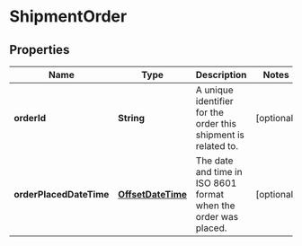 # ShipmentOrder

## Properties

 Name                    | Type                                    | Description                                                     | Notes      
-------------------------|-----------------------------------------|-----------------------------------------------------------------|------------
 **orderId**             | **String**                              | A unique identifier for the order this shipment is related to.  | [optional] 
 **orderPlacedDateTime** | [**OffsetDateTime**](OffsetDateTime.md) | The date and time in ISO 8601 format when the order was placed. | [optional] 



